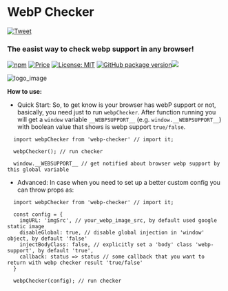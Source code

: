 # WebP Checker

 [![Tweet](https://img.shields.io/twitter/url/http/shields.io.svg?style=social)](https://twitter.com/intent/tweet?text=See&url=https://github.com/BiosBoy/webp-checker&via=svyat770&hashtags=js,jsx,webp,checker,webp-checker,webp,html,css)

### The easist way to check webp support in any browser!

[![npm](https://badgen.net/npm/v/webp-checker)](https://www.npmjs.com/package/webp-checker) [![Price](https://img.shields.io/badge/price-FREE-purple.svg)](https://github.com/BiosBoy/webp-checker/blob/master/LICENSE) [![License: MIT](https://img.shields.io/badge/license-MIT-yellow.svg)](https://github.com/BiosBoy/webp-checker/blob/master/LICENSE) [![GitHub package version](https://img.shields.io/badge/version-1.1.1-green.svg)](https://github.com/BiosBoy/webp-checker)![](https://img.badgesize.io/biosboy/webp-checker/master/index.js.svg)

  

![logo_image](https://raw.githubusercontent.com/BiosBoy/webp-checker/master/web-checker_logo.jpg)

**How to use:**
  - Quick Start:
   So, to get know is your browser has webP support or not, basically, you need just to run `webpChecker`. 
   After function running you will get a `window` variable `__WEBPSUPPORT__` (e.g. `window.__WEBPSUPPORT__`) with boolean value that shows is webp support `true/false`.
  ```
    import webpChecker from 'webp-checker' // import it;

    webpChecker(); // run checker
    
    window.__WEBSUPPORT__ // get notified about browser webp support by this global variable
  ```

  - Advanced:
  In case when you need to set up a better custom config you can throw props as:
```
  import webpChecker from 'webp-checker' // import it;

  const config = {
    imgURL: 'imgSrc', // your_webp_image_src, by default used google static image
    disableGlobal: true, // disable global injection in 'window' object, by default 'false'
    injectBodyClass: false, // explicitly set a 'body' class 'webp-support', by default 'true',
    callback: status => status // some callback that you want to return with webp checker result 'true/false'
  }
  
  webpChecker(config); // run checker
```

